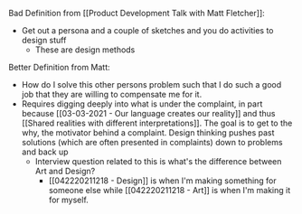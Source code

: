 Bad Definition from [[Product Development Talk with Matt Fletcher]]: 
- Get out a persona and a couple of sketches and you do activities to design stuff
	- These are design methods

Better Definition from Matt:
- How do I solve this other persons problem such that I do such a good job that they are willing to compensate me for it. 
- Requires digging deeply into what is under the complaint, in part because [[03-03-2021 - Our language creates our reality]] and thus [[Shared realities with different interpretations]]. The goal is to get to the why, the motivator behind a complaint. Design thinking pushes past solutions (which are often presented in complaints) down to problems and back up
	- Interview question related to this is what's the difference between Art and Design? 
		- [[042220211218 - Design]] is when I'm making something for someone else while [[042220211218 - Art]] is when I'm making it for myself.